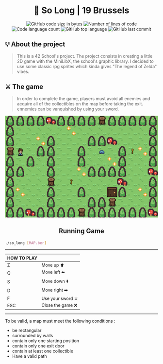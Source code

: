<h1 align="center">
	📖 So Long | 19 Brussels
</h1>

<p align="center">
	<img alt="GitHub code size in bytes" src="https://img.shields.io/github/languages/code-size/DanNoKenshi/so_long?color=lightblue" />
	<img alt="Number of lines of code" src="https://img.shields.io/tokei/lines/github/DanNoKenshi/so_long?color=critical" />
	<img alt="Code language count" src="https://img.shields.io/github/languages/count/DanNoKenshi/so_long?color=yellow" />
	<img alt="GitHub top language" src="https://img.shields.io/github/languages/top/DanNoKenshi/so_long?color=blue" />
	<img alt="GitHub last commit" src="https://img.shields.io/github/last-commit/DanNoKenshi/so_long?color=green" />
</p>

## 💡 About the project

> This is a 42 School's project. The project consists in creating a little 2D game with the MiniLibX, the school's graphic library.
> I decided to use some classic rpg sprites which kinda gives "The legend of Zelda" vibes.

## ⚔️ The game
>In order to complete the game, players must avoid all enemies and acquire all of the collectibles on the map before taking the exit. ennemies can be vanquished by using your sword.

![Screenshot](game.png)
<h2 align="center">
	Running Game
</h2>

```bash
./so_long [MAP.ber]
```

------------

| HOW TO PLAY  |   |
| ------------ | ------------ |
|  Z | Move up ⬆️|
|  Q | Move left ⬅️|
|  S | Move down ⬇️|
|  D | Move right ➡️|
|  F | Use your sword ⚔️|
|  ESC | Close the game ❌|
------------
<p>
	To be valid, a map must meet the following conditions :
	<ul>
		<li>be rectangular</li>
		<li>surrounded by walls</li>
		<li>contain only one starting position</li>
		<li>contain only one exit door</li>
		<li>contain at least one collectible</li>
		<li>Have a valid path</li>
	</ul>
</p>
